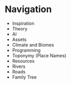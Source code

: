 # Navigation
- Inspiration
- Theory
- AI
- Assets
- Climate and Biomes
- Programming
- Toponymy (Place Names)
- Resources
- Rivers
- Roads
- Family Tree
